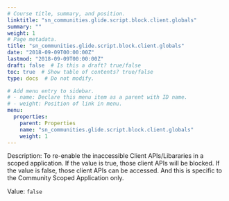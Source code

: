 ```yaml
---
# Course title, summary, and position.
linktitle: "sn_communities.glide.script.block.client.globals"
summary: ""
weight: 1
# Page metadata.
title: "sn_communities.glide.script.block.client.globals"
date: "2018-09-09T00:00:00Z"
lastmod: "2018-09-09T00:00:00Z"
draft: false  # Is this a draft? true/false
toc: true  # Show table of contents? true/false
type: docs  # Do not modify.

# Add menu entry to sidebar.
# - name: Declare this menu item as a parent with ID name.
# - weight: Position of link in menu.
menu:
  properties:
    parent: Properties
    name: "sn_communities.glide.script.block.client.globals"
    weight: 1
---
```


Description: To re-enable the inaccessible Client APIs/Libararies in a scoped application.  If the value is true, those client APIs will be blocked. If the value is false, those client APIs can be accessed. And this is specific to the Community Scoped Application only.


Value: `false`